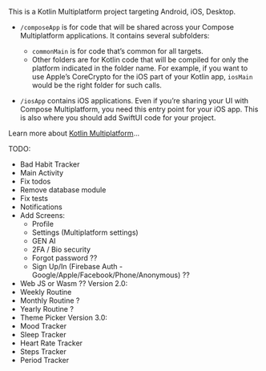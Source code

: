 This is a Kotlin Multiplatform project targeting Android, iOS, Desktop.

* `/composeApp` is for code that will be shared across your Compose Multiplatform applications.
  It contains several subfolders:
  - `commonMain` is for code that’s common for all targets.
  - Other folders are for Kotlin code that will be compiled for only the platform indicated in the folder name.
    For example, if you want to use Apple’s CoreCrypto for the iOS part of your Kotlin app,
    `iosMain` would be the right folder for such calls.

* `/iosApp` contains iOS applications. Even if you’re sharing your UI with Compose Multiplatform, 
  you need this entry point for your iOS app. This is also where you should add SwiftUI code for your project.

Learn more about [Kotlin Multiplatform](https://www.jetbrains.com/help/kotlin-multiplatform-dev/get-started.html)…

TODO:
- Bad Habit Tracker
- Main Activity
- Fix todos
- Remove database module
- Fix tests
- Notifications
- Add Screens:
  - Profile 
  - Settings (Multiplatform settings)
  - GEN AI
  - 2FA / Bio security
  - Forgot password ??
  - Sign Up/In (Firebase Auth - Google/Apple/Facebook/Phone/Anonymous) ??
- Web JS or Wasm ??
Version 2.0:
- Weekly Routine
- Monthly Routine ?
- Yearly Routine ?
- Theme Picker
Version 3.0:
- Mood Tracker
- Sleep Tracker
- Heart Rate Tracker
- Steps Tracker
- Period Tracker
